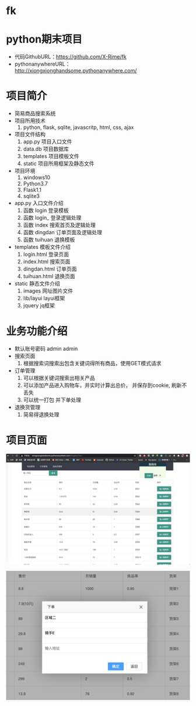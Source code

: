 # fk
# python期末项目
- 代码GithubURL：https://github.com/X-Rime/fk
- pythonanywhereURL：http://xiongxionghandsome.pythonanywhere.com/

# 项目简介
- 简易商品搜索系统
- 项目所用技术
    1. python, flask, sqlite, javascritp, html, css, ajax
- 项目文件结构
    1. app.py   项目入口文件
    2. data.db  项目数据库
    3. templates    项目模板文件
    4. static   项目所用框架及静态文件
- 项目环境
    1. windows10
    1. Python3.7
    2. Flask1.1
    3. sqlite3
- app.py 入口文件介绍
    1. 函数 login 登录模板
    2. 函数 login_ 登录逻辑处理
    3. 函数 index   搜索首页及逻辑处理
    4. 函数 dingdan  订单页面及逻辑处理
    5. 函数 tuihuan   退换模板
- templates 模板文件介绍
    1. login.html  登录页面
    2. index.html  搜索页面
    3. dingdan.html  订单页面
    4. tuihuan.html  退换页面
- static 静态文件介绍
    1. images  网址图片文件
    2. lib/layui layui框架
    3. jquery    jq框架

# 业务功能介绍
- 默认账号密码 admin  admin
- 搜索页面
    1. 根据搜索词搜索出包含关键词得所有商品，使用GET模式请求
- 订单管理
    1. 可以根据关键词搜索出相关产品
    2. 可以添加产品进入购物车，并实时计算出总价， 并保存到cookie, 刷新不丢失
    3. 可以统一打包 并下单处理
 - 退换货管理
    1. 简易得退换处理


# 项目页面
![images](https://github.com/X-Rime/fk/blob/master/images/fk.jpg)

![images](https://github.com/X-Rime/fk/blob/master/images/fk2.jpg)
